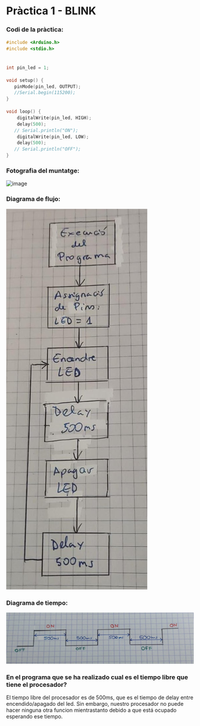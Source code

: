 # Pràctica 1 - BLINK



### Codi de la pràctica:


```c
#include <Arduino.h>
#include <stdio.h>


int pin_led = 1;

void setup() {
   pinMode(pin_led, OUTPUT);
   //Serial.begin(115200);
}

void loop() {
    digitalWrite(pin_led, HIGH);
    delay(500);
   // Serial.println("ON");
    digitalWrite(pin_led, LOW);
    delay(500);
   // Serial.println("OFF");
}
```




### Fotografia del muntatge:

![image](https://user-images.githubusercontent.com/125595278/228271323-8b68768b-2fe1-4682-969f-68d08eb3e5ee.png)





### Diagrama de flujo:

![](Imatge_diagrama_flux.jpeg)





### Diagrama de tiempo:

![](Imatge_diagrama_temps.jpeg)






### En el programa que se ha realizado cual es el tiempo libre que tiene el procesador?

El tiempo libre del procesador es de 500ms, que es el tiempo de delay entre encendido/apagado del led. Sin embargo, nuestro procesador no puede hacer ninguna otra funcion mientrastanto debido a que está ocupado esperando ese tiempo.



